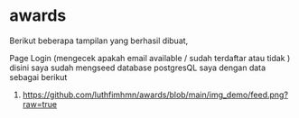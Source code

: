 ﻿# awards

Berikut beberapa tampilan yang berhasil dibuat,

Page Login (mengecek apakah email available / sudah terdaftar atau tidak )
disini saya sudah mengseed database postgresQL saya dengan data sebagai berikut

1. https://github.com/luthfimhmn/awards/blob/main/img_demo/feed.png?raw=true
